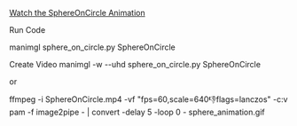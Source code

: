 [Watch the SphereOnCircle Animation](https://github.com/youroldmangaming/3D-SineWave-Animation/blob/main/SphereOnCircle.mp4)

Run Code

manimgl sphere_on_circle.py SphereOnCircle 


Create Video
manimgl -w --uhd sphere_on_circle.py SphereOnCircle

or

ffmpeg -i SphereOnCircle.mp4 -vf "fps=60,scale=640:-1:flags=lanczos" -c:v pam -f image2pipe - | convert -delay 5 -loop 0 - sphere_animation.gif


